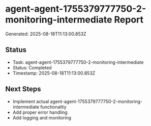 # agent-agent-1755379777750-2-monitoring-intermediate Report

Generated: 2025-08-18T11:13:00.853Z

## Status
- Task: agent-agent-1755379777750-2-monitoring-intermediate
- Status: Completed
- Timestamp: 2025-08-18T11:13:00.853Z

## Next Steps
- Implement actual agent-agent-1755379777750-2-monitoring-intermediate functionality
- Add proper error handling
- Add logging and monitoring
